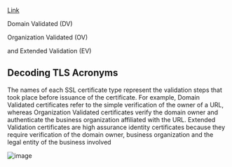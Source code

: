 [Link](https://www.digicert.com/difference-between-dv-ov-and-ev-ssl-certificates)

Domain Validated (DV)

Organization Validated (OV)

and Extended Validation (EV)



## Decoding TLS Acronyms
The names of each SSL certificate type represent the validation steps that took place before issuance of the certificate. For example, 
Domain Validated certificates refer to the simple verification of the owner of a URL, 
whereas Organization Validated certificates verify the domain owner and authenticate the business organization affiliated with the URL. 
Extended Validation certificates are high assurance identity certificates because they require verification of the domain owner, business organization and the legal entity of the business involved

![image](https://github.com/user-attachments/assets/40e6884f-7295-4c30-ba98-3ad02463668a)
